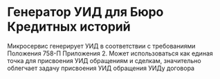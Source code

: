 <h1>Генератор УИД для Бюро Кредитных историй</h1>

Микросервис генерирует УИД в соответствии с требованиями Положения 758-П Приложения 2. Может использоваться как единая точка для присвоения УИД обращениям и сделкам, значительно облегчает задачу присвоения УИД обращения УИДу договора